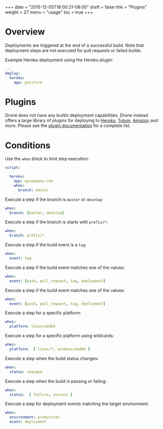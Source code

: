 +++
date = "2015-12-05T16:00:21-08:00"
draft = false
title = "Plugins"
weight = 27
menu = "usage"
toc = true
+++

# Overview

Deployments are triggered at the end of a successful build. Note that deployment steps are not executed for pull requests or failed builds.

Example Heroku deployment using the Heroku plugin:

```yaml
---
deploy:
  heroku:
    app: petstore
```

# Plugins

Drone does not have any builtin deployment capabilities. Drone instead offers a large library of plugins for deploying to [Heroku](/plugins/heroku/), [Tutum](/plugins/tutum/), [Amazon](/plugins/aws_codedeploy/) and more. Please see the [plugin documentation](/plugins/) for a complete list.


# Conditions

Use the `when` block to limit step execution:

```yaml
script:

  heroku:
    app: mycompany.com
    when:
      branch: master
```

Execute a step if the branch is `master` or `develop`:

```yaml
when:
  branch: [master, develop]
```

Execute a step if the branch is starts with `prefix/*`:

```yaml
when:
  branch: prefix/*
```

Execute a step if the build event is a `tag`:

```yaml
when:
  event: tag
```

Execute a step if the build event matches one of the values:

```yaml
when:
  event: [push, pull_request, tag, deployment]
```

Execute a step if the build event matches one of the values:

```yaml
when:
  event: [push, pull_request, tag, deployment]
```

Execute a step for a specific platform:

```yaml
when:
  platform: linux/amd64
```

Execute a step for a specific platform using wildcards:

```yaml
when:
  platform:  [ linux/*, windows/amd64 ]
```

Execute a step when the build status changes:

```yaml
when:
  status: changed
```

Execute a step when the build is passing or failing:

```yaml
when:
  status:  [ failure, success ]
```

Execute a step for deployment events matching the target environment:

```yaml
when:
  environment: production
  event: deployment
```


<!-- Define the same deployment step multiple times, using different configuration based on branch:

```yaml
script:

  staging:
    image: heroku
    app: test.mycompany.com
    when:
      branch: develop

  production:
    image: heroku
    app: mycompany.com
    when:
      branch: master
``` -->
